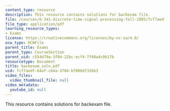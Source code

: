 ```yaml
---
content_type: resource
description: This resource contains solutions for backexam file.
file: /courses/6-341-discrete-time-signal-processing-fall-2005/fcf7aedf64afc64a3784bf89b0f326b3_backexam_soln.pdf
file_type: application/pdf
learning_resource_types:
- Exams
license: https://creativecommons.org/licenses/by-nc-sa/4.0/
ocw_type: OCWFile
parent_title: Exams
parent_type: CourseSection
parent_uid: c554d79a-3f04-22bc-ecf4-7f40a4c0b17b
resourcetype: Document
title: backexam_soln.pdf
uid: fcf7aedf-64af-c64a-3784-bf89b0f326b3
video_files:
  video_thumbnail_file: null
video_metadata:
  youtube_id: null
---
```

This resource contains solutions for backexam file.